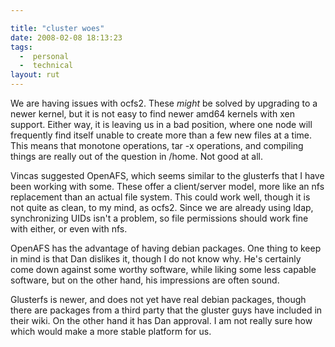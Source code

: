 ```yaml
---

title: "cluster woes"
date: 2008-02-08 18:13:23
tags:
  -  personal
  -  technical
layout: rut
---
```


We are having issues with ocfs2.  These *might* be solved by upgrading to a newer kernel, but it is not easy to find newer amd64 kernels with xen support.  Either way, it is leaving us in a bad position, where one node will frequently find itself unable to create more than a few new files at a time.  This means that monotone operations, tar -x operations, and compiling things are really out of the question in /home.  Not good at all.  

Vincas suggested OpenAFS, which seems similar to the glusterfs that I have been working with some.  These offer a client/server model, more like an nfs replacement than an actual file system.  This could work well, though it is not quite as clean, to my mind, as ocfs2.  Since we are already using ldap, synchronizing UIDs isn't a problem, so file permissions should work fine with either, or even with nfs.  

OpenAFS has the advantage of having debian packages.  One thing to keep in mind is that Dan dislikes it, though I do not know why.  He's certainly come down against some worthy software, while liking some less capable software, but on the other hand, his impressions are often sound.  

Glusterfs is newer, and does not yet have real debian packages, though there are packages from a third party that the gluster guys have included in their wiki.  On the other hand it has Dan approval.  I am not really sure how which would make a more stable platform for us.  

